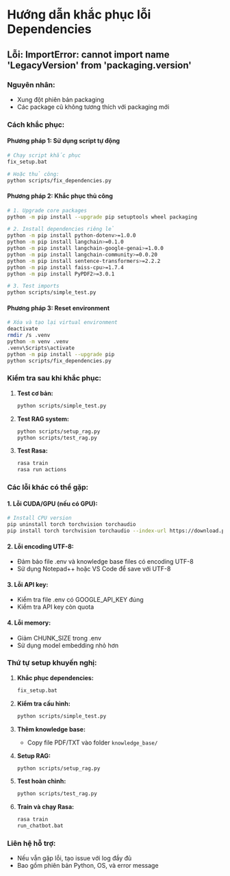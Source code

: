 # Hướng dẫn khắc phục lỗi Dependencies

## Lỗi: ImportError: cannot import name 'LegacyVersion' from 'packaging.version'

### Nguyên nhân:
- Xung đột phiên bản packaging
- Các package cũ không tương thích với packaging mới

### Cách khắc phục:

#### Phương pháp 1: Sử dụng script tự động
```bash
# Chạy script khắc phục
fix_setup.bat

# Hoặc thủ công:
python scripts/fix_dependencies.py
```

#### Phương pháp 2: Khắc phục thủ công
```bash
# 1. Upgrade core packages
python -m pip install --upgrade pip setuptools wheel packaging

# 2. Install dependencies riêng lẻ
python -m pip install python-dotenv>=1.0.0
python -m pip install langchain>=0.1.0
python -m pip install langchain-google-genai>=1.0.0
python -m pip install langchain-community>=0.0.20
python -m pip install sentence-transformers>=2.2.2
python -m pip install faiss-cpu>=1.7.4
python -m pip install PyPDF2>=3.0.1

# 3. Test imports
python scripts/simple_test.py
```

#### Phương pháp 3: Reset environment
```bash
# Xóa và tạo lại virtual environment
deactivate
rmdir /s .venv
python -m venv .venv
.venv\Scripts\activate
python -m pip install --upgrade pip
python scripts/fix_dependencies.py
```

### Kiểm tra sau khi khắc phục:

1. **Test cơ bản:**
   ```bash
   python scripts/simple_test.py
   ```

2. **Test RAG system:**
   ```bash
   python scripts/setup_rag.py
   python scripts/test_rag.py
   ```

3. **Test Rasa:**
   ```bash
   rasa train
   rasa run actions
   ```

### Các lỗi khác có thể gặp:

#### 1. Lỗi CUDA/GPU (nếu có GPU):
```bash
# Install CPU version
pip uninstall torch torchvision torchaudio
pip install torch torchvision torchaudio --index-url https://download.pytorch.org/whl/cpu
```

#### 2. Lỗi encoding UTF-8:
- Đảm bảo file .env và knowledge base files có encoding UTF-8
- Sử dụng Notepad++ hoặc VS Code để save với UTF-8

#### 3. Lỗi API key:
- Kiểm tra file .env có GOOGLE_API_KEY đúng
- Kiểm tra API key còn quota

#### 4. Lỗi memory:
- Giảm CHUNK_SIZE trong .env
- Sử dụng model embedding nhỏ hơn

### Thứ tự setup khuyến nghị:

1. **Khắc phục dependencies:**
   ```bash
   fix_setup.bat
   ```

2. **Kiểm tra cấu hình:**
   ```bash
   python scripts/simple_test.py
   ```

3. **Thêm knowledge base:**
   - Copy file PDF/TXT vào folder `knowledge_base/`

4. **Setup RAG:**
   ```bash
   python scripts/setup_rag.py
   ```

5. **Test hoàn chình:**
   ```bash
   python scripts/test_rag.py
   ```

6. **Train và chạy Rasa:**
   ```bash
   rasa train
   run_chatbot.bat
   ```

### Liên hệ hỗ trợ:
- Nếu vẫn gặp lỗi, tạo issue với log đầy đủ
- Bao gồm phiên bản Python, OS, và error message
